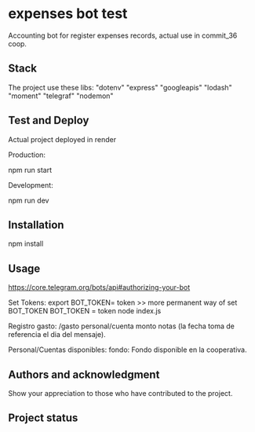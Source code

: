 # expenses bot test

Accounting bot for register expenses records, actual use in commit_36 coop.

## Stack

The project use these libs:
    "dotenv"
    "express"
    "googleapis"
    "lodash"
    "moment"
    "telegraf"
    "nodemon"

## Test and Deploy

Actual project deployed in render

Production:

npm run start

Development:

npm run dev

## Installation

npm install

## Usage
https://core.telegram.org/bots/api#authorizing-your-bot

Set Tokens:
    export BOT_TOKEN= token  >> more permanent way of set BOT_TOKEN
    BOT_TOKEN = token node index.js

Registro gasto:
/gasto personal/cuenta monto notas (la fecha toma de referencia el dia del mensaje).

Personal/Cuentas disponibles:
fondo: Fondo disponible en la cooperativa.

## Authors and acknowledgment
Show your appreciation to those who have contributed to the project.

## Project status
